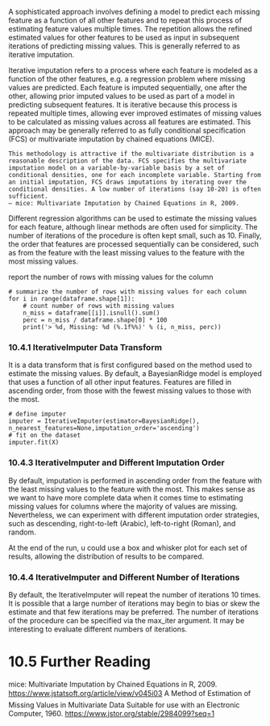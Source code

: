
A sophisticated approach involves defining a model to predict each
missing feature as a function of all other features and to repeat this process of estimating feature values multiple times. The repetition allows the refined estimated values for other features to be used as input in subsequent iterations of predicting missing values. This is generally referred to as iterative imputation.


Iterative imputation refers to a process where each feature is modeled as a function of the other features, e.g. a regression problem where missing values are predicted. Each feature is imputed sequentially, one after the other, allowing prior imputed values to be used as part of a model in predicting subsequent features.
It is iterative because this process is repeated multiple times, allowing ever improved estimates of missing values to be calculated as missing values across all features are estimated. This approach may be generally referred to as fully conditional specification (FCS) or multivariate imputation by chained equations (MICE).

```
This methodology is attractive if the multivariate distribution is a reasonable description of the data. FCS specifies the multivariate imputation model on a variable-by-variable basis by a set of conditional densities, one for each incomplete variable. Starting from an initial imputation, FCS draws imputations by iterating over the conditional densities. A low number of iterations (say 10-20) is often
sufficient.
— mice: Multivariate Imputation by Chained Equations in R, 2009.
```
Different regression algorithms can be used to estimate the missing values for each feature, although linear methods are often used for simplicity. The number of iterations of the procedure is often kept small, such as 10. Finally, the order that features are processed sequentially can be considered, such as from the feature with the least missing values to the feature with the most missing values.


report the number of rows with missing values for
the column
```
# summarize the number of rows with missing values for each column
for i in range(dataframe.shape[1]):
	# count number of rows with missing values
	n_miss = dataframe[[i]].isnull().sum()
	perc = n_miss / dataframe.shape[0] * 100
	print('> %d, Missing: %d (%.1f%%)' % (i, n_miss, perc))
```

### 10.4.1 IterativeImputer Data Transform
It is a data transform that is first configured based on the method used to estimate the missing values. By default, a BayesianRidge model is employed that uses a function of all other input features. Features are filled in ascending order, from those with the fewest missing values to those with the most.
```
# define imputer
imputer = IterativeImputer(estimator=BayesianRidge(), n_nearest_features=None,imputation_order='ascending')
# fit on the dataset
imputer.fit(X)
```

### 10.4.3 IterativeImputer and Different Imputation Order
By default, imputation is performed in ascending order from the feature with the least missing values to the feature with the most. This makes sense as we want to have more complete data when it comes time to estimating missing values for columns where the majority of values are missing. Nevertheless, we can experiment with different imputation order strategies, such as descending, right-to-left (Arabic), left-to-right (Roman), and random.

At the end of the run, u could use a box and whisker plot for each set of results, allowing the distribution of results to be compared.



### 10.4.4 IterativeImputer and Different Number of Iterations
By default, the IterativeImputer will repeat the number of iterations 10 times. It is possible that a large number of iterations may begin to bias or skew the estimate and that few iterations may be preferred. The number of iterations of the procedure can be specified via the max_iter argument. It may be interesting to evaluate different numbers of iterations.

# 10.5 Further Reading
mice: Multivariate Imputation by Chained Equations in R, 2009.
https://www.jstatsoft.org/article/view/v045i03
 A Method of Estimation of Missing Values in Multivariate Data Suitable for use with an
Electronic Computer, 1960.
https://www.jstor.org/stable/2984099?seq=1